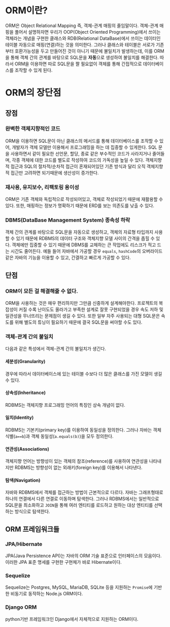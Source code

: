 # ORM이란?
ORM은 Object Relational Mapping 즉, 객체-관계 매핑의 줄임말이다. 객체-관계 매핑을 풀어서 설명하자면 우리가 OOP(Object Oriented Programming)에서 쓰이는 객체라는 개념을 구현한 클래스와 RDB(Relational DataBase)에서 쓰이는 데이터인 테이블 자동으로 매핑(연결)하는 것을 의미한다. 그러나 클래스와 테이블은 서로가 기존부터 호환가능성을 두고 만들어진 것이 아니기 때문에 불일치가 발생하는데, 이를 ORM을 통해 객체 간의 관계를 바탕으로 SQL문을 **자동**으로 생성하여 불일치를 해결한다. 따라서 ORM을 이용하면 따로 SQL문을 짤 필요없이 객체를 통해 간접적으로 데이터베이스를 조작할 수 있게 된다.
<br>
# ORM의 장단점
## 장점
### 완벽한 객체지향적인 코드
ORM을 이용하면 SQL문이 아닌 클래스의 메서드를 통해 데이터베이스를 조작할 수 있어, 개발자가 객체 모델만 이용해서 프로그래밍을 하는 데 집중할 수 있게한다. SQL 문을 사용하면서 같이 필요한 선언문, 할당, 종료 같은 부수적인 코드가 사라지거나 줄어들며, 각종 객체에 대한 코드를 별도로 작성하여 코드의 가독성을 높일 수 있다. 객체지향적 접근과 SQL의 절차적/순차적 접근이 혼재되어있던 기존 방식과 달리 오직 객체지향적 접근만 고려하면 되기때문에 생산성이 증가한다.
### 재사용, 유지보수, 리팩토링 용이성
ORM은 기존 객체와 독립적으로 작성되어있고, 객체로 작성되었기 때문에 재활용할 수 있다. 또한, 매핑하는 정보가 명확하기 때문에 ERD를 보는 의존도를 낮출 수 있다.
### DBMS(DataBase Management System) 종속성 하락
객체 간의 관계를 바탕으로 SQL문을 자동으로 생성하고, 객체의 자료형 타입까지 사용할 수 있기 때문에 RDBMS의 데이터 구조와 객체지향 모델 사이의 간격을 좁힐 수 있다. 객체에만 집중할 수 있기 때문에 DBMS를 교체하는 큰 작업에도 리스크가 적고 드는 시간도 줄어든다. 예들 들어 자바에서 가공할 경우 ```equals```, ```hashCode```의 오버라이드 같은 자바의 기능을 이용할 수 있고, 간결하고 빠르게 가공할 수 있다.
## 단점
### ORM이 모든 걸 해결해줄 수 없다.
ORM을 사용하는 것은 매우 편리하지만 그만큼 신중하게 설계해야한다. 프로젝트의 복잡성이 커질 수록 난이도도 올라가고 부족한 설계로 잘못 구현되었을 경우 속도 저하 및 일관성을 무너뜨리는 문제점이 생길 수 있다. 또한 일부 자주 사용되는 대형 SQL문은 속도를 위해 별도의 튜닝이 필요하기 때문에 결국 SQL문을 써야할 수도 있다.
### 객체-관계 간의 불일치
다음과 같은 특성에서 객체-관계 간의 불일치가 생긴다.
#### 세분성(Granularity)
경우에 따라서 데이터베이스에 있는 테이블 수보다 더 많은 클래스를 가진 모델이 생길 수 있다.
#### 상속성(Inheritance)
RDBMS는 객체지향 프로그래밍 언어의 특징인 상속 개념이 없다.
#### 일치(Identity)
RDBMS는 기본키(primary key)를 이용하여 동일성을 정의한다. 그러나 자바는 객체 식별(```a==b```)과 객체 동일성(```a.equals(b)```)을 모두 정의한다.
#### 연관성(Associations)
객체지향 언어는 방향성이 있는 객체의 참조(reference)를 사용하여 연관성을 나타내지만 RDBMS는 방향성이 없는 외래키(foreign key)를 이용해서 나타낸다.
#### 탐색(Navigation)
자바와 RDBMS에서 객체를 접근하는 방법이 근본적으로 다르다. 자바는 그래프형태로 하나의 연결에서 다른 연결로 이동하며 탐색한다. 그러나 RDBMS에서는 일반적으로 SQL문을 최소화하고 ```JOIN```을 통해 여러 엔티티를 로드하고 원하는 대상 엔티티를 선택하는 방식으로 탐색한다.
## ORM 프레임워크들
### JPA/Hibernate
JPA(Java Persistence API)는 자바의 ORM 기술 표준으로 인터페이스의 모음이다. 이러한 JPA 표준 명세를 구현한 구현체가 바로 Hibernate이다.
### Sequelize
Sequelize는 Postgres, MySQL, MariaDB, SQLite 등을 지원하는 ```Promise```에 기반한 비동기로 동작하는 Node.js ORM이다.
### Django ORM
python기반 프레임워크인 Django에서 자체적으로 지원하는 ORM이다.
